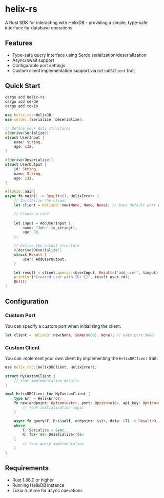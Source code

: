 # helix-rs

A Rust SDK for interacting with HelixDB - providing a simple, type-safe interface for database operations.

## Features

- Type-safe query interface using Serde serialization/deserialization
- Async/await support
- Configurable port settings
- Custom client implementation support via `HelixDBClient` trait

## Quick Start

```bash
cargo add helix-rs
cargo add serde
cargo add tokio
```

```rust
use helix_rs::HelixDB;
use serde::{Serialize, Deserialize};

// Define your data structures
#[derive(Serialize)]
struct UserInput {
    name: String,
    age: i32,
}

#[derive(Deserialize)]
struct UserOutput {
    id: String,
    name: String,
    age: i32,
}

#[tokio::main]
async fn main() -> Result<(), HelixError> {
    // Initialize the client
    let client = HelixDB::new(None, None, None); // Uses default port 6969

    // Create a user
    
    let input = AddUserInput {
        name: "John".to_string(),
        age: 20,
    };

    // Define the output structure
    #[derive(Deserialize)]
    struct Result {
        user: AddUserOutput,
    }

    let result = client.query::<UserInput, Result>("add_user", &input).await?;
    println!("Created user with ID: {}", result.user.id);
    Ok(())
}
```

## Configuration

### Custom Port

You can specify a custom port when initializing the client:

```rust
let client = HelixDB::new(None, Some(8080), None); // Uses port 8080
```

### Custom Client

You can implement your own client by implementing the `HelixDBClient` trait:

```rust
use helix_rs::{HelixDBClient, HelixError};

struct MyCustomClient {
    // Your implementation details
}

impl HelixDBClient for MyCustomClient {
    type Err = HelixError;
    fn new(endpoint: Option<&str>, port: Option<u16>, api_key: Option<&str>) -> Self {
        // Your initialization logic
    }

    async fn query<T, R>(&self, endpoint: &str, data: &T) -> Result<R, HelixError>
    where
        T: Serialize + Sync,
        R: for<'de> Deserialize<'de>
    {
        // Your query implementation
    }
}
```

## Requirements

- Rust 1.88.0 or higher
- Running HelixDB instance
- Tokio runtime for async operations
